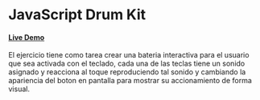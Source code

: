 # JavaScript Drum Kit

#### [Live Demo](https://fvittorello.github.io/DrumKit-excercise/)

El ejercicio tiene como tarea crear una bateria interactiva para el usuario que sea activada con el teclado, cada una de las teclas tiene un sonido asignado y reacciona al toque reproduciendo tal sonido y cambiando la apariencia del boton en pantalla para mostrar su accionamiento de forma visual.
